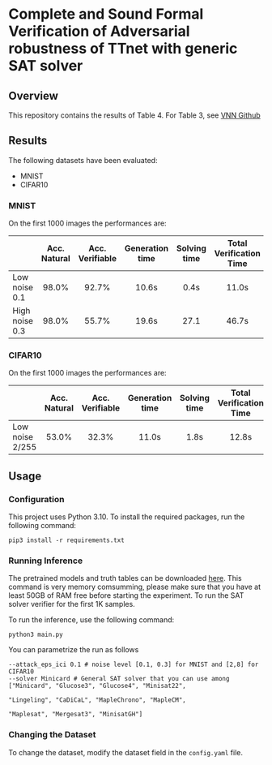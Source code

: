 # Complete and Sound Formal Verification of Adversarial robustness of TTnet with generic SAT solver

## Overview

This repository contains the results of Table 4. For Table 3, see [VNN Github](https://github.com/stanleybak/vnncomp2021)

## Results

The following datasets have been evaluated:

- MNIST
- CIFAR10

### MNIST

On the first 1000 images the performances are:

|                 | Acc. Natural | Acc. Verifiable | Generation time | Solving time | Total Verification Time | Avg. Verification Time / img |
|-----------------|:------------:|:---------------:|:---------------:|:------------:|:-----------------------:|:----------------------------:|
| Low noise 0.1   | 98.0%        |      92.7%      |      10.6s      |     0.4s     |          11.0s          |             11ms             |
| High noise  0.3 |      98.0%        |      55.7%      |      19.6s      |     27.1     |          46.7s          |             47ms             |

### CIFAR10
On the first 1000 images the performances are:

|                   | Acc. Natural | Acc. Verifiable | Generation time | Solving time | Total Verification Time | Avg. Verification Time / img |
|-------------------|:------------:|:---------------:|:---------------:|:------------:|:-----------------------:|:----------------------------:|
| Low noise 2/255   |    53.0%     |      32.3%      |      11.0s      |     1.8s     |          12.8s          |             26ms             |


## Usage

### Configuration
This project uses Python 3.10. To install the required packages, run the following command:

```
pip3 install -r requirements.txt
```

### Running Inference

The pretrained models and truth tables can be downloaded [here](XXX).
This command is very memory comsumming, please make sure that you have at least 50GB of RAM free before starting the experiment.
To run the SAT solver verifier for the first 1K samples.

To run the inference, use the following command:

```
python3 main.py
```

You can parametrize the run as follows

```
--attack_eps_ici 0.1 # noise level [0.1, 0.3] for MNIST and [2,8] for CIFAR10
--solver Minicard # General SAT solver that you can use among ["Minicard", "Glucose3", "Glucose4", "Minisat22", 
                                                                "Lingeling", "CaDiCaL", "MapleChrono", "MapleCM", 
                                                                  "Maplesat", "Mergesat3", "MinisatGH"]
```

### Changing the Dataset

To change the dataset, modify the dataset field in the `config.yaml` file.



